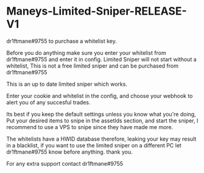 # Maneys-Limited-Sniper-RELEASE-V1
dr1ftmane#9755 to purchase a whitelist key.


Before you do anything make sure you enter your whitelist from dr1ftmane#9755 and enter it in config.
Limited Sniper will not start without a whitelist, This is not a free limited sniper and can be purchased from dr1ftmane#9755

This is an up to date limited sniper which works.

Enter your cookie and whitelist in the config, and choose your webhook to alert you of any succesful trades.

Its best if you keep the default settings unless you know what you're doing, Put your desired items to snipe in the assetIds section, and start the sniper, I recommend to use a VPS to snipe since they have made me more.

The whitelists have a HWID database therefore, leaking your key may result in a blacklist, if you want to use the limited sniper on a different PC let dr1ftmane#9755 know before anything. thank you.

For any extra support contact dr1ftmane#9755
